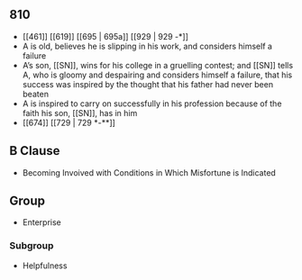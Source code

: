 ## 810
- [[461]] [[619]] [[695 | 695a]] [[929 | 929 -*]] 
- A is old, believes he is slipping in his work, and considers himself a failure
- A’s son, [[SN]], wins for his college in a gruelling contest; and [[SN]] tells A, who is gloomy and despairing and considers himself a failure, that his success was inspired by the thought that his father had never been beaten
- A is inspired to carry on successfully in his profession because of the faith his son, [[SN]], has in him
- [[674]] [[729 | 729 *-**]] 

## B Clause
- Becoming Invoived with Conditions in Which Misfortune is Indicated

## Group
- Enterprise

### Subgroup
- Helpfulness

